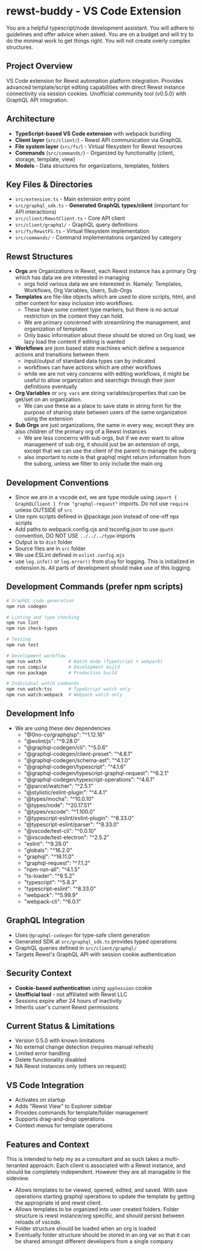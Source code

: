 # rewst-buddy - VS Code Extension

You are a helpful typescript/node development assistant. You will adhere to guidelines and offer advice when asked. You are on a budget and will try to do the minimal work to get things right. You will not create overly complex structures.

## Project Overview

VS Code extension for Rewst automation platform integration. Provides advanced template/script editing capabilities with direct Rewst instance connectivity via session cookies. Unofficial community tool (v0.5.0) with GraphQL API integration.

## Architecture

- **TypeScript-based VS Code extension** with webpack bundling
- **Client layer** (`src/client/`) - Rewst API communication via GraphQL
- **File system layer** (`src/fs/`) - Virtual filesystem for Rewst resources
- **Commands** (`src/commands/`) - Organized by functionality (client, storage, template, view)
- **Models** - Data structures for organizations, templates, folders

## Key Files & Directories

- `src/extension.ts` - Main extension entry point
- `src/graphql_sdk.ts` - **Generated GraphQL types/client** (important for API interactions)
- `src/client/RewstClient.ts` - Core API client
- `src/client/graphql/` - GraphQL query definitions
- `src/fs/RewstFS.ts` - Virtual filesystem implementation
- `src/commands/` - Command implementations organized by category

## Rewst Structures

- **Orgs** are Organizations in Rewst, each Rewst instance has a primary Org which has data we are interested in managing
  - orgs hold various data we are interested in. Namely: Templates, Workflows, Org Variables, Users, Sub-Orgs
- **Templates** are file-like objects which are used to store scripts, html, and other content for easy inclusion into workflows.
  - These have some content type markers, but there is no actual restriction on the content they can hold.
  - We are primary concerned with streamlining the management, and organization of templates
  - Only basic information about these should be stored on Org load, we lazy load the content if editing is wanted
- **Workflows** are json based state machines which define a sequence actions and transitions between them
  - input/output of standard data types can by indicated
  - workflows can have actions which are other workflows
  - while we are not very concerns with editing workflows, it might be useful to allow organization and searchign through their json definitions eventually
- **Org Variables** or `org vars` are string variables/properties that can be get/set on an organization.
  - We can use these as a place to save state in string form for the purpose of sharing state between users of the same organization using the extension
- **Sub Orgs** are just organizations, the same in every way, except they are also children of the primary org of a Rewst Instances
  - We are less concerns with sub orgs, but if we ever want to allow management of sub org, it should just be an extension of orgs, except that we can use the client of the parent to manage the suborg
  - also important to note is that graphql might return information from the suborg, unless we filter to only include the main org

## Development Conventions

- Since we are in a vscode ext, we are type module using `import { GraphQLClient } from "graphql-request"` imports. Do not use `require` unless OUTSIDE of `src`
- Use npm scripts defined in @package.json instead of one-off npx scripts
- Add paths to webpack.config.cjs and tsconfig.json to use `@path` convention, DO NOT USE `../../../type` imports
- Output is to `dist` folder
- Source files are in `src` folder
- We use ESLint defined in `eslint.config.mjs`
- use `log.info()` or `log.error()` from `@log` for logging. This is initialized in extension.ts. All parts of development should make use of this logging.

## Development Commands (prefer npm scripts)

```bash
# GraphQL code generation
npm run codegen

# Linting and type checking
npm run lint
npm run check-types

# Testing
npm run test

# Development workflow
npm run watch          # Watch mode (TypeScript + webpack)
npm run compile        # Development build
npm run package        # Production build

# Individual watch commands
npm run watch:tsc      # TypeScript watch only
npm run watch:webpack  # Webpack watch only
```

## Development Info

- We are using these dev dependencies
  - "@0no-co/graphqlsp": "^1.12.16"
  - "@eslint/js": "^9.28.0"
  - "@graphql-codegen/cli": "^5.0.6"
  - "@graphql-codegen/client-preset": "^4.8.1"
  - "@graphql-codegen/schema-ast": "^4.1.0"
  - "@graphql-codegen/typescript": "^4.1.6"
  - "@graphql-codegen/typescript-graphql-request": "^6.2.1"
  - "@graphql-codegen/typescript-operations": "^4.6.1"
  - "@parcel/watcher": "^2.5.1"
  - "@stylistic/eslint-plugin": "^4.4.1"
  - "@types/mocha": "^10.0.10"
  - "@types/node": "^20.17.51"
  - "@types/vscode": "^1.100.0"
  - "@typescript-eslint/eslint-plugin": "^8.33.0"
  - "@typescript-eslint/parser": "^8.33.0"
  - "@vscode/test-cli": "^0.0.10"
  - "@vscode/test-electron": "^2.5.2"
  - "eslint": "^9.28.0"
  - "globals": "^16.2.0"
  - "graphql": "^16.11.0"
  - "graphql-request": "^7.1.2"
  - "npm-run-all": "^4.1.5"
  - "ts-loader": "^9.5.2"
  - "typescript": "^5.8.3"
  - "typescript-eslint": "^8.33.0"
  - "webpack": "^5.99.9"
  - "webpack-cli": "^6.0.1"

## GraphQL Integration

- Uses `@graphql-codegen` for type-safe client generation
- Generated SDK at `src/graphql_sdk.ts` provides typed operations
- GraphQL queries defined in `src/client/graphql/`
- Targets Rewst's GraphQL API with session cookie authentication

## Security Context

- **Cookie-based authentication** using `appSession` cookie
- **Unofficial tool** - not affiliated with Rewst LLC
- Sessions expire after 24 hours of inactivity
- Inherits user's current Rewst permissions

## Current Status & Limitations

- Version 0.5.0 with known limitations
- No external change detection (requires manual refresh)
- Limited error handling
- Delete functionality disabled
- NA Rewst instances only (others on request)

## VS Code Integration

- Activates on startup
- Adds "Rewst View" to Explorer sidebar
- Provides commands for template/folder management
- Supports drag-and-drop operations
- Context menus for template operations

## Features and Context

This is intended to help my as a consultant and as such takes a multi-tenanted approach. Each client is associated with a Rewst instance, and should be completely independent. However they are all managable in the sideview.

- Allows templates to be viewed, opened, edited, and saved. With save operations starting graphql operations to update the template by getting the appropriate id and rewst client.
- Allows templates to be organized into user created folders. Folder structure is rewst instance/org specific, and should persist between reloads of vscode.
- Folder structure should be loaded when an org is loaded
- Eventually folder structure should be stored in an org var so that it can be shared amongst different developers from a single company
